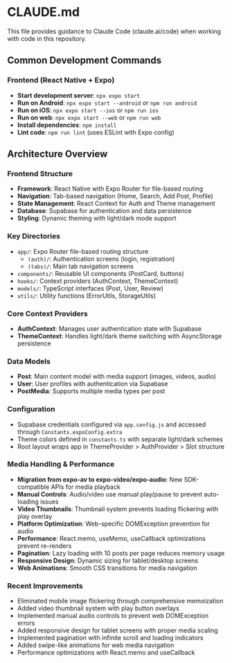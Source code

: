 # CLAUDE.md

This file provides guidance to Claude Code (claude.ai/code) when working with code in this repository.

## Common Development Commands

### Frontend (React Native + Expo)
- **Start development server**: `npx expo start`
- **Run on Android**: `npx expo start --android` or `npm run android`
- **Run on iOS**: `npx expo start --ios` or `npm run ios`
- **Run on web**: `npx expo start --web` or `npm run web`
- **Install dependencies**: `npm install`
- **Lint code**: `npm run lint` (uses ESLint with Expo config)

## Architecture Overview

### Frontend Structure
- **Framework**: React Native with Expo Router for file-based routing
- **Navigation**: Tab-based navigation (Home, Search, Add Post, Profile)
- **State Management**: React Context for Auth and Theme management
- **Database**: Supabase for authentication and data persistence
- **Styling**: Dynamic theming with light/dark mode support

### Key Directories
- `app/`: Expo Router file-based routing structure
  - `(auth)/`: Authentication screens (login, registration)
  - `(tabs)/`: Main tab navigation screens
- `components/`: Reusable UI components (PostCard, buttons)
- `hooks/`: Context providers (AuthContext, ThemeContext)
- `models/`: TypeScript interfaces (Post, User, Review)
- `utils/`: Utility functions (ErrorUtils, StorageUtils)

### Core Context Providers
- **AuthContext**: Manages user authentication state with Supabase
- **ThemeContext**: Handles light/dark theme switching with AsyncStorage persistence

### Data Models
- **Post**: Main content model with media support (images, videos, audio)
- **User**: User profiles with authentication via Supabase
- **PostMedia**: Supports multiple media types per post

### Configuration
- Supabase credentials configured via `app.config.js` and accessed through `Constants.expoConfig.extra`
- Theme colors defined in `constants.ts` with separate light/dark schemes
- Root layout wraps app in ThemeProvider > AuthProvider > Slot structure

### Media Handling & Performance
- **Migration from expo-av to expo-video/expo-audio**: New SDK-compatible APIs for media playback
- **Manual Controls**: Audio/video use manual play/pause to prevent auto-loading issues
- **Video Thumbnails**: Thumbnail system prevents loading flickering with play overlay
- **Platform Optimization**: Web-specific DOMException prevention for audio
- **Performance**: React.memo, useMemo, useCallback optimizations prevent re-renders
- **Pagination**: Lazy loading with 10 posts per page reduces memory usage
- **Responsive Design**: Dynamic sizing for tablet/desktop screens
- **Web Animations**: Smooth CSS transitions for media navigation

### Recent Improvements
- Eliminated mobile image flickering through comprehensive memoization
- Added video thumbnail system with play button overlays
- Implemented manual audio controls to prevent web DOMException errors
- Added responsive design for tablet screens with proper media scaling
- Implemented pagination with infinite scroll and loading indicators
- Added swipe-like animations for web media navigation
- Performance optimizations with React.memo and useCallback